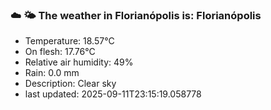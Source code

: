 ### ☁️ 🌤️  The weather in Florianópolis is: Florianópolis

- Temperature: 18.57°C
- On flesh: 17.76°C
- Relative air humidity: 49%
- Rain: 0.0 mm
- Description: Clear sky
- last updated: 2025-09-11T23:15:19.058778
